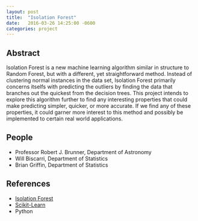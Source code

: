 ```yaml
---
layout: post
title:  "Isolation Forest"
date:   2016-03-26 14:25:00 -0600
categories: project
---
```


## Abstract

Isolation Forest is a new machine learning algorithm similar in structure to Random Forest, but with a different, yet straightforward method. Instead of clustering normal instances in the data set, Isolation Forest primarily concerns itselfs with predicting the outliers by finding the data that branches out the quickest from the decision trees. This project intends to explore this algorithm further to find any interesting properties that could make predicting simpler, quicker, or more accurate. If we find any of these properties, it could garner more interest to this method and possibly be implemented to certain real world applications.

## People

* Professor Robert J. Brunner, Department of Astronomy 
* Will Biscarri, Department of Statistics
* Brian Griffin, Department of Statistics

## References

* [Isolation Forest](http://cs.nju.edu.cn/zhouzh/zhouzh.files/publication/icdm08b.pdf)
* [Scikit-Learn](http://scikit-learn.org/dev/modules/generated/sklearn.ensemble.IsolationForest.html)
* Python





